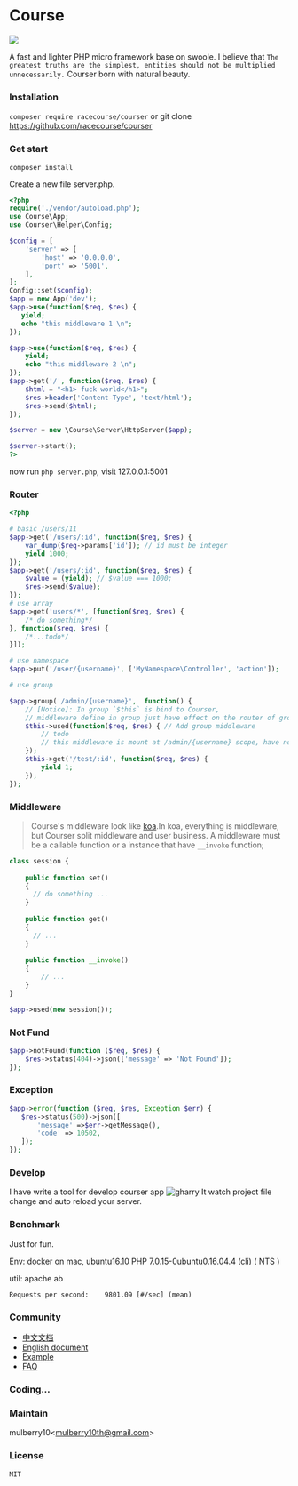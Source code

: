 # Course

![](https://travis-ci.org/racecourse/courser.svg?branch=master)

A fast and lighter PHP micro framework base on swoole. I believe that `The greatest truths are the simplest,
 entities should not be multiplied unnecessarily.` Courser born with natural beauty.

### Installation
`composer require racecourse/courser` or git clone https://github.com/racecourse/courser

### Get start

`composer install` 

Create a new file server.php.

```php
<?php
require('./vendor/autoload.php');
use Course\App;
use Courser\Helper\Config;

$config = [
    'server' => [
        'host' => '0.0.0.0',
        'port' => '5001',
    ],
];
Config::set($config);
$app = new App('dev');
$app->use(function($req, $res) {
   yield;
   echo "this middleware 1 \n";
});

$app->use(function($req, $res) {
    yield;
    echo "this middleware 2 \n";
});
$app->get('/', function($req, $res) {
    $html = "<h1> fuck world</h1>";
    $res->header('Content-Type', 'text/html');
    $res->send($html);
});

$server = new \Course\Server\HttpServer($app);

$server->start();
?>
```
now run `php server.php`, visit 127.0.0.1:5001

### Router

```php
<?php

# basic /users/11
$app->get('/users/:id', function($req, $res) {
    var_dump($req->params['id']); // id must be integer
    yield 1000;
});
$app->get('/users/:id', function($req, $res) {
    $value = (yield); // $value === 1000;
    $res->send($value);
});
# use array
$app->get('users/*', [function($req, $res) {
    /* do something*/
}, function($req, $res) {
    /*...todo*/
}]);

# use namespace
$app->put('/user/{username}', ['MyNamespace\Controller', 'action']);

# use group

$app->group('/admin/{username}',  function() {
    // [Notice]: In group `$this` is bind to Courser,
    // middleware define in group just have effect on the router of group scope 
    $this->used(function($req, $res) { // Add group middleware
        // todo
        // this middleware is mount at /admin/{username} scope, have not effect outside of this group.
    });
    $this->get('/test/:id', function($req, $res) {
        yield 1;
    });
});
```
 
### Middleware
>  Course's middleware look like [koa](https://github.com/koajs/koa).In koa, everything is middleware,
   but Courser split middleware and user business. 
   A middleware must be a callable function or a instance that have `__invoke` function;

```php
class session {
    
    public function set()
    {
      // do something ...
    }
    
    public function get()
    {
      // ...
    }
    
    public function __invoke()
    {
        // ...
    }
}

$app->used(new session());
```

### Not Fund
```php
$app->notFound(function ($req, $res) {
    $res->status(404)->json(['message' => 'Not Found']);
});
```
### Exception
```php
$app->error(function ($req, $res, Exception $err) {
   $res->status(500)->json([
       'message' =>$err->getMessage(),
       'code' => 10502,
   ]);
});

```

### Develop
 I have write a tool for develop courser app ![gharry](https://github.com/racecourse/gharry)
 It watch project file change and auto reload your server.

### Benchmark
 Just for fun.
 
 
 Env: docker on mac, ubuntu16.10 PHP 7.0.15-0ubuntu0.16.04.4 (cli) ( NTS )
 
 util: apache ab
>
```
Requests per second:    9801.09 [#/sec] (mean)
```


### Community

 - [中文文档](https://superbogy.gitbooks.io/courser/content/)
 - [English document]()
 - [Example]()
 - [FAQ](https://github.com/shipmen/Course/issues)
 
### Coding...

### Maintain

mulberry10<[mulberry10th@gmail.com]()>

### License
    MIT


